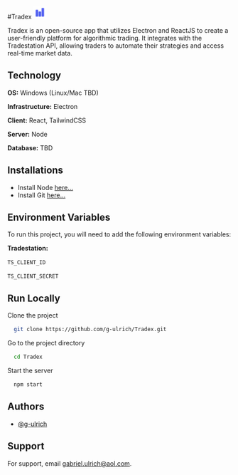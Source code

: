 
#Tradex 
<img src="assets/icon.png" alt="Tradex" height="30" width="30">

Tradex is an open-source app that utilizes Electron and ReactJS to create a user-friendly platform for algorithmic trading. It integrates with the Tradestation API, allowing traders to automate their strategies and access real-time market data.



## Technology

**OS:** Windows (Linux/Mac TBD)

**Infrastructure:** Electron

**Client:** React, TailwindCSS

**Server:** Node

**Database:** TBD


## Installations

- Install Node [here...](https://nodejs.org/en/download/current)
- Install Git [here...](https://git-scm.com/downloads)

    
## Environment Variables

To run this project, you will need to add the following environment variables:

**Tradestation:**

`TS_CLIENT_ID`

`TS_CLIENT_SECRET`


## Run Locally

Clone the project

```bash
  git clone https://github.com/g-ulrich/Tradex.git 
```

Go to the project directory

```bash
  cd Tradex
```

Start the server

```bash
  npm start
```


## Authors

- [@g-ulrich ](https://www.github.com/g-ulrich)


## Support

For support, email gabriel.ulrich@aol.com.

